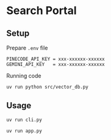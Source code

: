 # Search Portal

## Setup

Prepare `.env` file
```
PINECODE_API_KEY = xxx-xxxxxx-xxxxxx
GEMINI_API_KEY   = xxx-xxxxxx-xxxxxx
```


Running code
```
uv run python src/vector_db.py
```

## Usage

```bash
uv run cli.py
```

```bash
uv run app.py
```